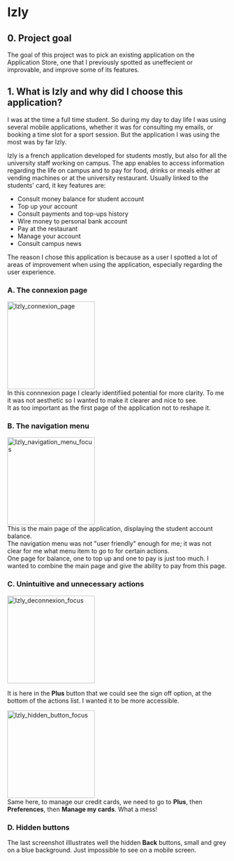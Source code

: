 # Izly

## 0. Project goal

The goal of this project was to pick an existing application on the Application Store, one that I previously spotted as uneffecient or improvable, and improve some of its features.

## 1. What is Izly and why did I choose this application?

I was at the time a full time student. So during my day to day life I was using several mobile applications, whether it was for consulting my emails, or booking a time slot for a sport session.
But the application I was using the most was by far Izly.

Izly is a french application developed for students mostly, but also for all the university staff working on campus.
The app enables to access information regarding the life on campus and to pay for food, drinks or meals either at vending machines or at the university restaurant. Usually linked to the students' card, it key features are:
- Consult money balance for student account
- Top up your account
- Consult payments and top-ups history
- Wire money to personal bank account
- Pay at the restaurant
- Manage your account
- Consult campus news

The reason I chose this application is because as a user I spotted a lot of areas of improvement when using the application, especially regarding the user experience.

### A. The connexion page
<img src="https://github.com/NathanVilmen/izly/assets/132737190/f1dccd85-f24c-479a-9abf-19085167647c" alt="Izly_connexion_page" width="200"/> <br/>
In this connnexion page I clearly identifiied potential for more clarity. To me it was not aesthetic so I wanted to make it clearer and nice to see. <br/>
It as too important as the first page of the application not to reshape it.

### B. The navigation menu
<img src="https://github.com/NathanVilmen/izly/assets/132737190/d50db882-7ee4-46cd-86f4-24b7ef8aedac" alt="Izly_navigation_menu_focus" width="200"/> <br/>
This is the main page of the application, displaying the student account balance. <br/>
The navigation menu was not "user friendly" enough for me; it was not clear for me what menu item to go to for certain actions. <br/>
One page for balance, one to top up and one to pay is just too much. I wanted to combine the main page and give the ability to pay from this page.

### C. Unintuitive and unnecessary actions
<img src="https://github.com/NathanVilmen/izly/assets/132737190/60aa5870-d2fd-4d31-beff-35d39e36b898" alt="Izly_deconnexion_focus" width="200"/> <br/>

It is here in the <b>Plus</b> button that we could see the sign off option, at the bottom of the actions list. I wanted it to be more accessible. <br/>

<img src="https://github.com/NathanVilmen/izly/assets/132737190/ba630e89-f9dc-4154-bc1b-8e336742c156" alt="Izly_hidden_button_focus" width="200"/> <br/>
Same here, to manage our credit cards, we need to go to <b>Plus</b>, then <b>Preferences</b>, then <b>Manage my cards</b>. What a mess!

### D. Hidden buttons

The last screenshot illlustrates well the hidden <b>Back</b> buttons, small and grey on a blue background. Just impossible to see on a mobile screen. <br/>
